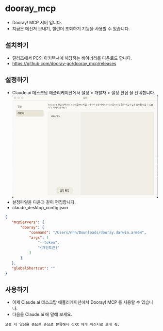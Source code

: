 # dooray_mcp
* Dooray! MCP 서버 입니다. 
* 지금은 메신저 보내기, 캘린더 조회하기 기능을 사용할 수 있습니다. 

## 설치하기
* 릴리즈에서 PC의 아키텍쳐에 해당하는 바이너리를 다운로드 합니다. 
* https://github.com/dooray-go/dooray_mcp/releases

## 설정하기 
* Claude.ai 데스크탑 애플리케이션에서 설정 > 개발자 > 설정 편집 을 선택합니다. 
![img.png](img.png)
* 설정파일을 다음과 같이 편집합니다. 
* claude_desktop_config.json
 ```json
{
    "mcpServers": {
        "dooray": {
            "command": "/Users/nhn/Downloads/dooray.darwin.arm64",
            "args": [
                "--token",
                "{개인토큰}"
            ]
        }
    },
    "globalShortcut": ""
}
```

## 사용하기
* 이제 Claude.ai 데스크탑 애플리케이션에서 Dooray! MCP 를 사용할 수 있습니다.
* 다음을 Claude.ai 에 말해 보세요.
```shell
오늘 내 일정을 중요한 순으로 분류해서 김XX 에게 메신저로 보내 줘.
```